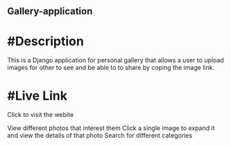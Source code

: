 ## Gallery-application

# #Description
This is a Django application for personal gallery that allows a user to upload images for other to see and be able to to share by coping the image link.

# #Live Link
Click to visit the webite

View different photos that interest them Click a single image to expand it and view the details of that photo Search for different categories


